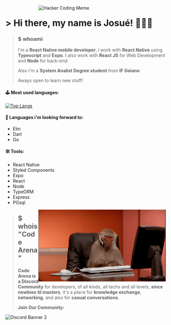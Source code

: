 <img src="https://github.com/JosueCesar/JosueCesar/blob/main/images/hacking.gif" min-width="400px" max-width="400px" width="400px" align="right" alt="Hacker Coding Meme">

<h1>> Hi there, my name is Josué! 🙋🏻‍♂️</h1>

><h3>$ whoami</h3>
>
>I'm a **React Native mobile developer**, i work with **React Native** using **Typescript** and **Expo**. I also work with **React JS** for Web Development and **Node** for back-end.
>
>Also i'm a **System Analist Degree student** from **IF Goiano**
> 
>Aways open to learn new stuff!

#### **🕹 Most used languages:**
[![Top Langs](https://github-readme-stats.vercel.app/api/top-langs/?username=JosueCesar&layout=compact)](https://github.com/JosueCesar/github-readme-stats)

#### **🎯 Languages i'm looking forward to:**
* Elm
* Dart
* Go

#### **🛠 Tools:**
* React Native
* Styled Components
* Expo
* React
* Node
* TypeORM
* Express
* PGsql

<img src="https://github.com/JosueCesar/JosueCesar/blob/main/images/monkey-typing.gif" min-width="400px" max-width="400px" width="400px" align="right" alt="monkey typing">  


><h2>$ whois "Code Arena"</h2>
>
>**Code Arena is a Discord Community** for developers, of all kinds, all techs and all levels, **since newbies til masters**, it's a place for **knowledge exchange**, **networking**, and also for **casual conversations**.
>
>**Join Our Community:**
>
![Discord Banner 2](https://discordapp.com/api/guilds/862539409675911208/widget.png?style=banner2)
